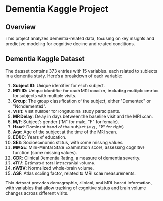 # Dementia Kaggle Project

## Overview

This project analyzes dementia-related data, focusing on key insights and predictive modeling for cognitive decline and related conditions.

## Dementia Kaggle Dataset

The dataset contains 373 entries with 15 variables, each related to subjects in a dementia study. Here’s a breakdown of each variable:

1. **Subject ID**: Unique identifier for each subject.
2. **MRI ID**: Unique identifier for each MRI session, including multiple entries for subjects with multiple visits.
3. **Group**: The group classification of the subject, either "Demented" or "Nondemented".
4. **Visit**: Visit number for longitudinal study participants.
5. **MR Delay**: Delay in days between the baseline visit and the MRI scan.
6. **M/F**: Subject’s gender ("M" for male, "F" for female).
7. **Hand**: Dominant hand of the subject (e.g., "R" for right).
8. **Age**: Age of the subject at the time of the MRI scan.
9. **EDUC**: Years of education.
10. **SES**: Socioeconomic status, with some missing values.
11. **MMSE**: Mini-Mental State Examination score, assessing cognitive function (some missing values).
12. **CDR**: Clinical Dementia Rating, a measure of dementia severity.
13. **eTIV**: Estimated total intracranial volume.
14. **nWBV**: Normalized whole-brain volume.
15. **ASF**: Atlas scaling factor, related to MRI scan measurements.

This dataset provides demographic, clinical, and MRI-based information, with variables that allow tracking of cognitive status and brain volume changes across different visits.
